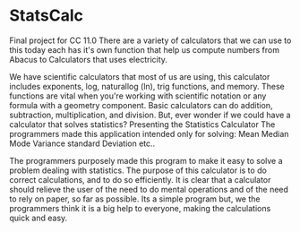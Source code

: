 # StatsCalc
Final project for CC 11.0
There are a variety of calculators that we can use to this today
each has it's own function that help us compute numbers
from Abacus to Calculators that uses electricity.

We have scientific calculators that most of us are using,
this calculator includes exponents, log, naturallog (ln), trig functions, and memory. 
These functions are vital when you're working with scientific notation or any formula with a geometry component. Basic calculators can do addition, subtraction, multiplication, and division.
But, ever wonder if we could have a calculator that solves statistics?
Presenting the Statistics Calculator
The programmers made this application intended only for solving:
Mean
Median
Mode
Variance
standard Deviation
etc..

The programmers purposely made this program to make it easy to solve a problem
dealing with statistics. 
The purpose of this calculator is to do correct calculations, and to do so efficiently. It is clear that a calculator should relieve the user of the need to do mental operations and of the need to rely on paper, so far as possible.
Its a simple program but, we the programmers think it is a big help to 
everyone, making the calculations quick and easy.
